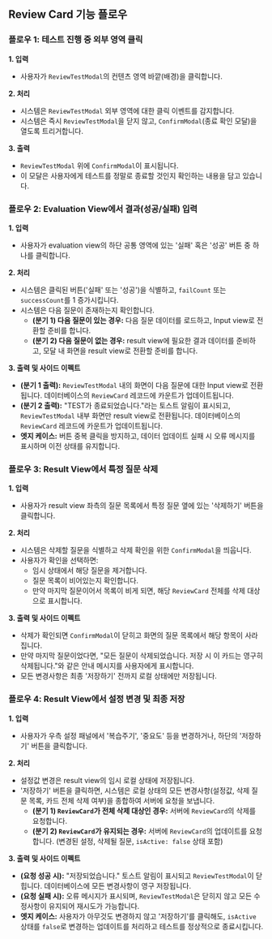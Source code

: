 ## Review Card 기능 플로우 

### 플로우 1: 테스트 진행 중 외부 영역 클릭

**1. 입력**
* 사용자가 `ReviewTestModal`의 컨텐츠 영역 바깥(배경)을 클릭합니다.

**2. 처리**
* 시스템은 `ReviewTestModal` 외부 영역에 대한 클릭 이벤트를 감지합니다.
* 시스템은 즉시 `ReviewTestModal`을 닫지 않고, `ConfirmModal`(종료 확인 모달)을 열도록 트리거합니다.

**3. 출력**
* `ReviewTestModal` 위에 `ConfirmModal`이 표시됩니다.
* 이 모달은 사용자에게 테스트를 정말로 종료할 것인지 확인하는 내용을 담고 있습니다.
`
`

### 플로우 2: Evaluation View에서 결과(성공/실패) 입력

**1. 입력**
* 사용자가 evaluation view의 하단 공통 영역에 있는 '실패' 혹은 '성공' 버튼 중 하나를 클릭합니다.

**2. 처리**
* 시스템은 클릭된 버튼('실패' 또는 '성공')을 식별하고, `failCount` 또는 `successCount`를 1 증가시킵니다.
* 시스템은 다음 질문이 존재하는지 확인합니다.
    * **(분기 1) 다음 질문이 있는 경우:** 다음 질문 데이터를 로드하고, Input view로 전환할 준비를 합니다.
    * **(분기 2) 다음 질문이 없는 경우:** result view에 필요한 결과 데이터를 준비하고, 모달 내 화면을 result view로 전환할 준비를 합니다.

**3. 출력 및 사이드 이펙트**
* **(분기 1 출력):** `ReviewTestModal` 내의 화면이 다음 질문에 대한 Input view로 전환됩니다. 데이터베이스의 `ReviewCard` 레코드에 카운트가 업데이트됩니다.
* **(분기 2 출력):** "TEST가 종료되었습니다."라는 토스트 알림이 표시되고, `ReviewTestModal` 내부 화면만 result view로 전환됩니다. 데이터베이스의 `ReviewCard` 레코드에 카운트가 업데이트됩니다.
* **엣지 케이스:** 버튼 중복 클릭을 방지하고, 데이터 업데이트 실패 시 오류 메시지를 표시하며 이전 상태를 유지합니다.
`
`

### 플로우 3: Result View에서 특정 질문 삭제

**1. 입력**
* 사용자가 result view 좌측의 질문 목록에서 특정 질문 옆에 있는 '삭제하기' 버튼을 클릭합니다.

**2. 처리**
* 시스템은 삭제할 질문을 식별하고 삭제 확인을 위한 `ConfirmModal`을 띄웁니다.
* 사용자가 확인을 선택하면:
    * 임시 상태에서 해당 질문을 제거합니다.
    * 질문 목록이 비어있는지 확인합니다.
    * 만약 마지막 질문이어서 목록이 비게 되면, 해당 `ReviewCard` 전체를 삭제 대상으로 표시합니다.

**3. 출력 및 사이드 이펙트**
* 삭제가 확인되면 `ConfirmModal`이 닫히고 화면의 질문 목록에서 해당 항목이 사라집니다.
* 만약 마지막 질문이었다면, "모든 질문이 삭제되었습니다. 저장 시 이 카드는 영구히 삭제됩니다."와 같은 안내 메시지를 사용자에게 표시합니다.
* 모든 변경사항은 최종 '저장하기' 전까지 로컬 상태에만 저장됩니다.
`
`

### 플로우 4: Result View에서 설정 변경 및 최종 저장

**1. 입력**
* 사용자가 우측 설정 패널에서 '복습주기', '중요도' 등을 변경하거나, 하단의 '저장하기' 버튼을 클릭합니다.

**2. 처리**
* 설정값 변경은 result view의 임시 로컬 상태에 저장됩니다.
* '저장하기' 버튼을 클릭하면, 시스템은 로컬 상태의 모든 변경사항(설정값, 삭제 질문 목록, 카드 전체 삭제 여부)을 종합하여 서버에 요청을 보냅니다.
    * **(분기 1) `ReviewCard`가 전체 삭제 대상인 경우:** 서버에 `ReviewCard`의 삭제를 요청합니다.
    * **(분기 2) `ReviewCard`가 유지되는 경우:** 서버에 `ReviewCard`의 업데이트를 요청합니다. (변경된 설정, 삭제될 질문, `isActive: false` 상태 포함)

**3. 출력 및 사이드 이펙트**
* **(요청 성공 시):** "저장되었습니다." 토스트 알림이 표시되고 `ReviewTestModal`이 닫힙니다. 데이터베이스에 모든 변경사항이 영구 저장됩니다.
* **(요청 실패 시):** 오류 메시지가 표시되며, `ReviewTestModal`은 닫히지 않고 모든 수정사항이 유지되어 재시도가 가능합니다.
* **엣지 케이스:** 사용자가 아무것도 변경하지 않고 '저장하기'를 클릭해도, `isActive` 상태를 `false`로 변경하는 업데이트를 처리하고 테스트를 정상적으로 종료시킵니다.
`
`